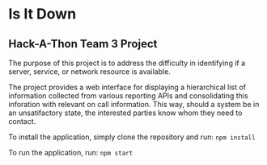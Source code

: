 Is It Down
=============
Hack-A-Thon Team 3 Project
-------------

The purpose of this project is to address the difficulty in identifying if a server, service, or network resource
is available.

The project provides a web interface for displaying a hierarchical list of information collected from various reporting APIs
and consolidating this inforation with relevant on call information. This way, should a system be in an unsatifactory state, 
the interested parties know whom they need to contact.

To install the application, simply clone the repository and run:
`npm install`

To run the application, run:
`npm start`